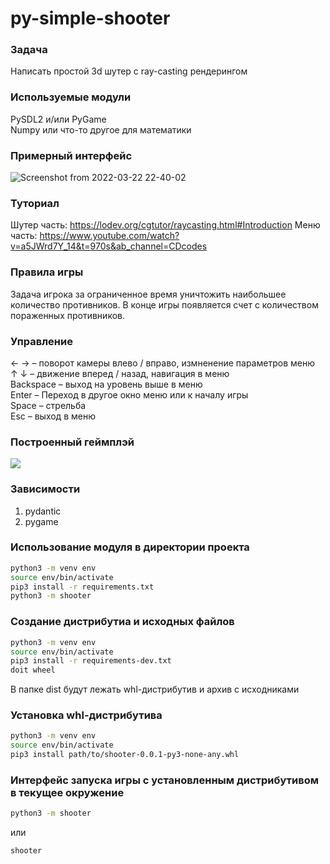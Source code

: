 # py-simple-shooter

### Задача
Написать простой 3d шутер c ray-casting рендерингом

### Используемые модули
PySDL2 и/или PyGame \
Numpy или что-то другое для математики

### Примерный интерфейс

![Screenshot from 2022-03-22 22-40-02](https://user-images.githubusercontent.com/30055878/159562402-d8b10714-677a-4200-b7e1-9ca9becfe703.png)

### Туториал
Шутер часть:
https://lodev.org/cgtutor/raycasting.html#Introduction
Меню часть:
https://www.youtube.com/watch?v=a5JWrd7Y_14&t=970s&ab_channel=CDcodes

### Правила игры
Задача игрока за ограниченное время уничтожить наибольшее количество противников. В конце игры появляется счет с количеством пораженных противников.

### Управление
← →  – поворот камеры влево / вправо, измненение параметров меню \
↑ ↓ – движение вперед / назад, навигация в меню \
Backspace – выход на уровень выше в меню \
Enter – Переход в другое окно меню или к началу игры \
Space – стрельба \
Esc – выход в меню

### Построенный геймплэй

![](docs/_static/game.gif)

### Зависимости
1. pydantic 
2. pygame

### Использование модуля в директории проекта
```bash
python3 -m venv env
source env/bin/activate
pip3 install -r requirements.txt
python3 -m shooter
```


### Создание дистрибутиа и исходных файлов
```bash
python3 -m venv env
source env/bin/activate
pip3 install -r requirements-dev.txt
doit wheel
```
В папке dist будут лежать whl-дистрибутив и архив с исходниками
### Установка whl-дистрибутива
```bash
python3 -m venv env
source env/bin/activate
pip3 install path/to/shooter-0.0.1-py3-none-any.whl
```

### Интерфейс запуска игры с установленным дистрибутивом в текущее окружение
```bash
python3 -m shooter
```
или
```bash
shooter
```
